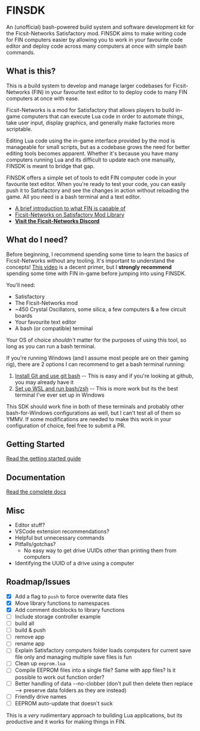 # FINSDK

An (unofficial) bash-powered build system and software development kit for the Ficsit-Networks Satisfactory mod. FINSDK aims to make writing code for FIN computers easier by allowing you to work in your favourite code editor and deploy code across many computers at once with simple bash commands.

## What is this?

This is a build system to develop and manage larger codebases for Ficsit-Networks (FIN) in your favourite text editor to to deploy code to many FIN computers at once with ease.

Ficsit-Networks is a mod for Satisfactory that allows players to build in-game computers that can execute Lua code in order to automate things, take user input, display graphics, and generally make factories more scriptable.

Editing Lua code using the in-game interface provided by the mod is manageable for small scripts, but as a codebase grows the need for better editing tools becomes apparent. Whether it's because you have many computers running Lua and its difficult to update each one manually,  FINSDK is meant to bridge that gap.

FINSDK offers a simple set of tools to edit FIN computer code in your favourite text editor. When you're ready to test your code, you can easily push it to Satisfactory and see the changes in action without reloading the game. All you need is a bash terminal and a text editor.

- [A brief introduction to what FIN is capable of](https://www.youtube.com/watch?v=EtybEOkgJ4o)
- [Ficsit-Networks on Satisfactory Mod Library](https://ficsit.app/mod/8d8gk4imvFanRs)
- **[Visit the Ficsit-Networks Discord](https://discord.gg/3VfZ6Da)**

## What do I need?

Before beginning, I recommend spending some time to learn the basics of Ficsit-Networks without any tooling. It's important to understand the concepts! [This video](https://www.youtube.com/watch?v=EtybEOkgJ4o) is a decent primer, but I **strongly recommend** spending some time with FIN in-game before jumping into using FINSDK.

You'll need:

- Satisfactory
- The Ficsit-Networks mod
- ~450 Crystal Oscillators, some silica, a few computers & a few circuit boards
- Your favourite text editor
- A bash (or compatible) terminal

Your OS of choice *shouldn't* matter for the purposes of using this tool, so long as you can run a bash terminal.

If you're running Windows (and I assume most people are on their gaming rig), there are 2 options I can recommend to get a bash terminal running:

1. [Install Git and use git bash](https://git-scm.com/download/win) -- This is easy and if you're looking at github, you may already have it
2. [Set up WSL and run bash/zsh](https://github.com/DigitalMachinist/win-zsh) -- This is more work but its the best terminal I've ever set up in Windows

This SDK should work fine in both of these terminals and probably other bash-for-Windows configurations as well, but I can't test all of them so YMMV. If some modifications are needed to make this work in your configuration of choice, feel free to submit a PR.

## Getting Started

[Read the getting started guide](./docs/getting_started.md)

## Documentation

[Read the complete docs](./docs/README.md)

## Misc

- Editor stuff?
- VSCode extension recommendations?
- Helpful but unnecessary commands
- Pitfalls/gotchas?
  - No easy way to get drive UUIDs other than printing them from computers
- Identifying the UUID of a drive using a computer

## Roadmap/Issues

- [x] Add a flag to `push` to force overwrite data files
- [x] Move library functions to namespaces
- [x] Add comment docblocks to library functions
- [ ] Include storage controller example
- [ ] build all
- [ ] build & push
- [ ] remove app
- [ ] rename app
- [ ] Explain Satisfactory computers folder loads computers for current save file only and managing multiple save files is fun
- [ ] Clean up `eeprom.lua`
- [ ] Compile EEPROM files into a single file? Same with app files? Is it possible to work out function order?
- [ ] Better handling of data --no-clobber (don't pull then delete then replace --> preserve data folders as they are instead)
- [ ] Friendly drive names
- [ ] EEPROM auto-update that doesn't suck

This is a *very* rudimentary approach to building Lua applications, but its productive and it works for making things in FIN.
